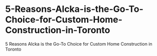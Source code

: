 # 5-Reasons-Alcka-is-the-Go-To-Choice-for-Custom-Home-Construction-in-Toronto
5 Reasons Alcka is the Go-To Choice for Custom Home Construction in Toronto
